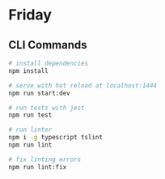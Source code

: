 # Friday

## CLI Commands

``` bash
# install dependencies
npm install

# serve with hot reload at localhost:1444
npm run start:dev

# run tests with jest
npm run test

# run linter
npm i -g typescript tslint
npm run lint

# fix linting errors 
npm run lint:fix
```
